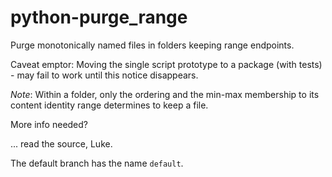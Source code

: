 # python-purge_range
Purge monotonically named files in folders keeping range endpoints.

Caveat emptor: Moving the single script prototype to a package (with tests) - may fail to work until this notice disappears.

*Note*: Within a folder, only the ordering and the min-max membership to its content identity range determines to keep a file.

More info needed?

... read the source, Luke.

The default branch has the name `default`.

